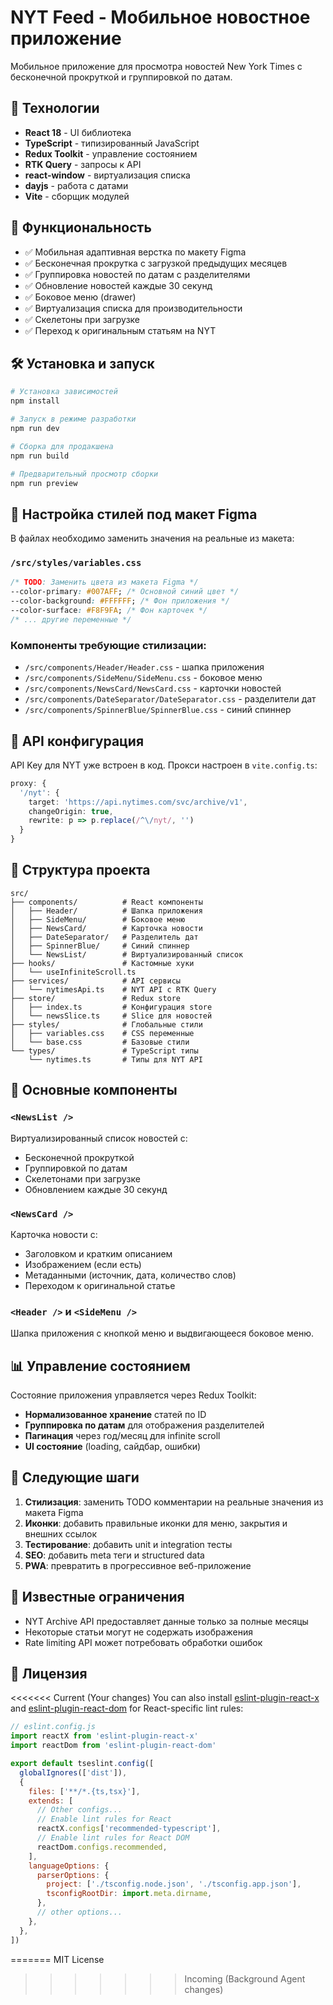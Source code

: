 # NYT Feed - Мобильное новостное приложение

Мобильное приложение для просмотра новостей New York Times с бесконечной прокруткой и группировкой по датам.

## 🚀 Технологии

- **React 18** - UI библиотека
- **TypeScript** - типизированный JavaScript
- **Redux Toolkit** - управление состоянием
- **RTK Query** - запросы к API
- **react-window** - виртуализация списка
- **dayjs** - работа с датами
- **Vite** - сборщик модулей

## 📱 Функциональность

- ✅ Мобильная адаптивная верстка по макету Figma
- ✅ Бесконечная прокрутка с загрузкой предыдущих месяцев
- ✅ Группировка новостей по датам с разделителями
- ✅ Обновление новостей каждые 30 секунд
- ✅ Боковое меню (drawer)
- ✅ Виртуализация списка для производительности
- ✅ Скелетоны при загрузке
- ✅ Переход к оригинальным статьям на NYT

## 🛠 Установка и запуск

```bash
# Установка зависимостей
npm install

# Запуск в режиме разработки
npm run dev

# Сборка для продакшена
npm run build

# Предварительный просмотр сборки
npm run preview
```

## 🎨 Настройка стилей под макет Figma

В файлах необходимо заменить значения на реальные из макета:

### `/src/styles/variables.css`
```css
/* TODO: Заменить цвета из макета Figma */
--color-primary: #007AFF; /* Основной синий цвет */
--color-background: #FFFFFF; /* Фон приложения */
--color-surface: #F8F9FA; /* Фон карточек */
/* ... другие переменные */
```

### Компоненты требующие стилизации:
- `/src/components/Header/Header.css` - шапка приложения
- `/src/components/SideMenu/SideMenu.css` - боковое меню
- `/src/components/NewsCard/NewsCard.css` - карточки новостей
- `/src/components/DateSeparator/DateSeparator.css` - разделители дат
- `/src/components/SpinnerBlue/SpinnerBlue.css` - синий спиннер

## 📡 API конфигурация

API Key для NYT уже встроен в код. Прокси настроен в `vite.config.ts`:

```typescript
proxy: {
  '/nyt': {
    target: 'https://api.nytimes.com/svc/archive/v1',
    changeOrigin: true,
    rewrite: p => p.replace(/^\/nyt/, '')
  }
}
```

## 📂 Структура проекта

```
src/
├── components/          # React компоненты
│   ├── Header/          # Шапка приложения
│   ├── SideMenu/        # Боковое меню
│   ├── NewsCard/        # Карточка новости
│   ├── DateSeparator/   # Разделитель дат
│   ├── SpinnerBlue/     # Синий спиннер
│   └── NewsList/        # Виртуализированный список
├── hooks/               # Кастомные хуки
│   └── useInfiniteScroll.ts
├── services/            # API сервисы
│   └── nytimesApi.ts    # NYT API с RTK Query
├── store/               # Redux store
│   ├── index.ts         # Конфигурация store
│   └── newsSlice.ts     # Slice для новостей
├── styles/              # Глобальные стили
│   ├── variables.css    # CSS переменные
│   └── base.css         # Базовые стили
└── types/               # TypeScript типы
    └── nytimes.ts       # Типы для NYT API
```

## 🔧 Основные компоненты

### `<NewsList />`
Виртуализированный список новостей с:
- Бесконечной прокруткой
- Группировкой по датам
- Скелетонами при загрузке
- Обновлением каждые 30 секунд

### `<NewsCard />`
Карточка новости с:
- Заголовком и кратким описанием
- Изображением (если есть)
- Метаданными (источник, дата, количество слов)
- Переходом к оригинальной статье

### `<Header />` и `<SideMenu />`
Шапка приложения с кнопкой меню и выдвигающееся боковое меню.

## 📊 Управление состоянием

Состояние приложения управляется через Redux Toolkit:
- **Нормализованное хранение** статей по ID
- **Группировка по датам** для отображения разделителей
- **Пагинация** через год/месяц для infinite scroll
- **UI состояние** (loading, сайдбар, ошибки)

## 🎯 Следующие шаги

1. **Стилизация**: заменить TODO комментарии на реальные значения из макета Figma
2. **Иконки**: добавить правильные иконки для меню, закрытия и внешних ссылок
3. **Тестирование**: добавить unit и integration тесты
4. **SEO**: добавить meta теги и structured data
5. **PWA**: превратить в прогрессивное веб-приложение

## 🐛 Известные ограничения

- NYT Archive API предоставляет данные только за полные месяцы
- Некоторые статьи могут не содержать изображения
- Rate limiting API может потребовать обработки ошибок

## 📝 Лицензия

<<<<<<< Current (Your changes)
You can also install [eslint-plugin-react-x](https://github.com/Rel1cx/eslint-react/tree/main/packages/plugins/eslint-plugin-react-x) and [eslint-plugin-react-dom](https://github.com/Rel1cx/eslint-react/tree/main/packages/plugins/eslint-plugin-react-dom) for React-specific lint rules:

```js
// eslint.config.js
import reactX from 'eslint-plugin-react-x'
import reactDom from 'eslint-plugin-react-dom'

export default tseslint.config([
  globalIgnores(['dist']),
  {
    files: ['**/*.{ts,tsx}'],
    extends: [
      // Other configs...
      // Enable lint rules for React
      reactX.configs['recommended-typescript'],
      // Enable lint rules for React DOM
      reactDom.configs.recommended,
    ],
    languageOptions: {
      parserOptions: {
        project: ['./tsconfig.node.json', './tsconfig.app.json'],
        tsconfigRootDir: import.meta.dirname,
      },
      // other options...
    },
  },
])
```
=======
MIT License
>>>>>>> Incoming (Background Agent changes)
